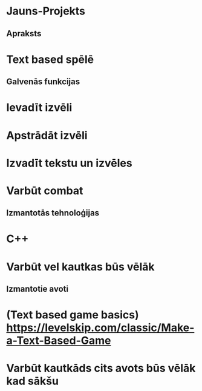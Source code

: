 # Jauns-Projekts

## Apraksts
# Text based spēlē 

## Galvenās funkcijas
# Ievadīt izvēli
# Apstrādāt izvēli
# Izvadīt tekstu un izvēles
# Varbūt combat

## Izmantotās tehnoloģijas
# C++
# Varbūt vel kautkas būs vēlāk

## Izmantotie avoti
# (Text based game basics) https://levelskip.com/classic/Make-a-Text-Based-Game
# Varbūt kautkāds cits avots būs vēlāk kad sākšu
